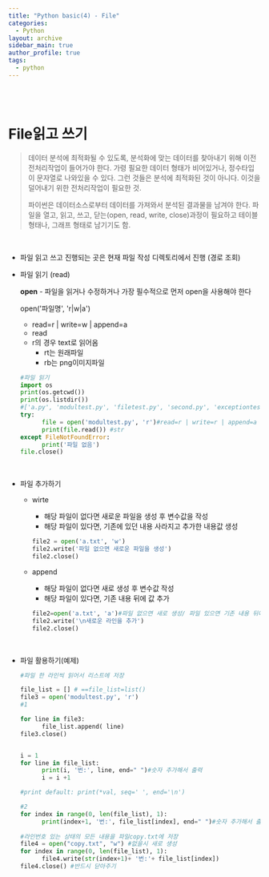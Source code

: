 ```yaml
---
title: "Python basic(4) - File"
categories:
  - Python
layout: archive
sidebar_main: true
author_profile: true
tags:
  - python
---
```


<br>

<br>

# File읽고 쓰기 

> 데이터 분석에 최적화될 수 있도록, 분석화에 맞는 데이터를 찾아내기 위해 이전 전처리작업이 들어가야 한다. 가령 필요한 데이터 형태가 비어있거나, 정수타입이 문자열로 나와있을 수 있다. 그런 것들은 분석에 최적화된 것이 아니다. 이것을 덜어내기 위한 전처리작업이 필요한 것. 
>
> 파이썬은 데이터소스로부터 데이터를 가져와서 분석된 결과물을 남겨야 한다. 파일을 열고, 읽고, 쓰고, 닫는(open, read, write, close)과정이 필요하고 테이블형태나, 그래프 형태로 남기기도 함.

<br>

* 파일 읽고 쓰고 진행되는 곳은 현재 파일 작성 디렉토리에서 진행 (경로 조회)

* 파일 읽기 (read)

  **open** - 파일을 읽거나 수정하거나 가장 필수적으로 먼저 open을 사용해야 한다 

  open('파일명', 'r|w|a')

  * read=r | write=w | append=a 
  * read
  * r의 경우 text로 읽어옴 
    * rt는 원래파일
    * rb는 png이미지파일 
  
  ````python
  #파일 읽기
  import os
  print(os.getcwd())
  print(os.listdir())
  #['a.py', 'modultest.py', 'filetest.py', 'second.py', 'exceptiontest.py']
  try:
        file = open('modultest.py', 'r')#read=r | write=r | append=a 
        print(file.read()) #str
  except FileNotFoundError:
        print('파일 없음')
  file.close()
  
  ````

<br>

* 파일 추가하기 

  * wirte

    * 해당 파일이 없다면 새로운 파일을 생성 후 변수값을 작성 
    * 해당 파일이 있다면, 기존에 있던 내용 사라지고 추가한 내용값 생성 

    ````python
    file2 = open('a.txt', 'w')
    file2.write('파일 없으면 새로운 파일을 생성')
    file2.close()
    ````

  * append

    * 해당 파일이 없다면 새로 생성 후 변수값 작성
    * 해당 파일이 있다면, 기존 내용 뒤에 값 추가 

    ````python
    file2=open('a.txt', 'a')#파일 없으면 새로 생성/ 파일 있으면 기존 내용 뒤에 추가 쓰기 저장
    file2.write('\n새로운 라인을 추가')
    file2.close()
    ````

<br>

* 파일 활용하기(예제)

  ````python
  #파일 한 라인씩 읽어서 리스트에 저장
  
  file_list = [] # ==file_list=list()
  file3 = open('modultest.py', 'r')
  #1
  
  for line in file3:
        file_list.append( line)
  file3.close()
  
  
  i = 1
  for line in file_list:
        print(i, '번:', line, end=" ")#숫자 추가해서 출력
        i = i +1
  
  #print default: print(*val, seq=' ', end='\n')
  
  #2
  for index in range(0, len(file_list), 1):
        print(index+1, '번:', file_list[index], end=" ")#숫자 추가해서 출력
        
  #라인번호 있는 상태의 모든 내용을 파일copy.txt에 저장
  file4 = open("copy.txt", "w") #없을시 새로 생성
  for index in range(0, len(file_list), 1):
        file4.write(str(index+1)+ '번:'+ file_list[index])
  file4.close() #반드시 닫아주기
  ````

  